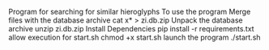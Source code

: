 Program for searching for similar hieroglyphs
To use the program
Merge files with the database archive
cat x* > zi.db.zip
Unpack the database archive
unzip zi.db.zip
Install Dependencies
pip install -r requirements.txt
allow execution for start.sh
chmod +x start.sh
launch the program
./start.sh
